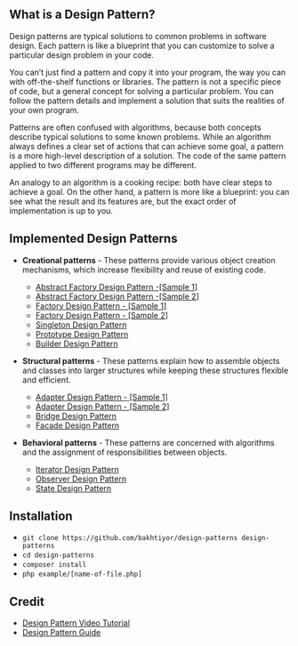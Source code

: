 ## What is a Design Pattern?
Design patterns are typical solutions to common problems in software design. Each pattern is like a blueprint that you can customize to solve a particular design problem in your code.

You can’t just find a pattern and copy it into your program, the way you can with off-the-shelf functions or libraries. The pattern is not a specific piece of code, but a general concept for solving a particular problem. You can follow the pattern details and implement a solution that suits the realities of your own program.

Patterns are often confused with algorithms, because both concepts describe typical solutions to some known problems. While an algorithm always defines a clear set of actions that can achieve some goal, a pattern is a more high-level description of a solution. The code of the same pattern applied to two different programs may be different.

An analogy to an algorithm is a cooking recipe: both have clear steps to achieve a goal. On the other hand, a pattern is more like a blueprint: you can see what the result and its features are, but the exact order of implementation is up to you.

## Implemented Design Patterns

- **Creational patterns** - These patterns provide various object creation mechanisms, which increase flexibility and reuse of existing code.
    - [Abstract Factory Design Pattern -[Sample 1]](https://refactoring.guru/ru/design-patterns/abstract-factory)
    - [Abstract Factory Design Pattern -[Sample 2]](https://youtu.be/xbjAsdAK4xQ)
    - [Factory Design Pattern - [Sample 1]](https://refactoring.guru/ru/design-patterns/factory-method)
    - [Factory Design Pattern - [Sample 2]](https://youtu.be/ub0DXaeV6hA)
    - [Singleton Design Pattern](https://refactoring.guru/ru/design-patterns/singleton)
    - [Prototype Design Pattern](https://refactoring.guru/ru/design-patterns/prototype)
    - [Builder Design Pattern](https://youtu.be/9XnsOpjclUg)
  

- **Structural patterns** - These patterns explain how to assemble objects and classes into larger structures while keeping these structures flexible and efficient.
    - [Adapter Design Pattern - [Sample 1]](https://refactoring.guru/ru/design-patterns/adapter)
    - [Adapter Design Pattern - [Sample 2]](https://youtu.be/qG286LQM6BU)
    - [Bridge Design Pattern](https://youtu.be/9jIgSsIfh_8)
    - [Facade Design Pattern](https://refactoring.guru/ru/design-patterns/facade)


- **Behavioral patterns** - These patterns are concerned with algorithms and the assignment of responsibilities between objects.
  - [Iterator Design Pattern](https://refactoring.guru/ru/design-patterns/iterator)
  - [Observer Design Pattern](https://refactoring.guru/ru/design-patterns/observer)
  - [State Design Pattern](https://youtu.be/MGEx35FjBuo)


## Installation
- `git clone https://github.com/bakhtiyor/design-patterns design-patterns`
- `cd design-patterns`
- `composer install`
- `php example/[name-of-file.php]` 

## Credit
 
- [Design Pattern Video Tutorial](https://www.youtube.com/playlist?list=PLF206E906175C7E07)
- [Design Pattern Guide](https://refactoring.guru/ru/design-patterns)